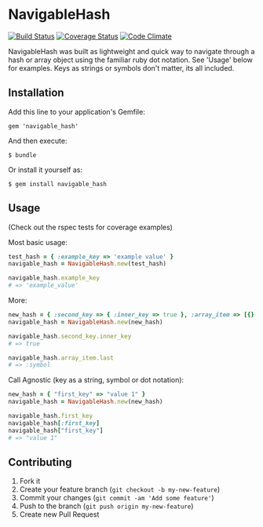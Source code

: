 # NavigableHash

[![Build Status](https://travis-ci.org/jwaldrip/navigable_hash.png?branch=master)](https://travis-ci.org/jwaldrip/navigable_hash)
[![Coverage Status](https://coveralls.io/repos/jwaldrip/navigable_hash/badge.png?branch=master)](https://coveralls.io/r/jwaldrip/navigable_hash)
[![Code Climate](https://codeclimate.com/github/jwaldrip/navigable_hash.png)](https://codeclimate.com/github/jwaldrip/navigable_hash)

NavigableHash was built as lightweight and quick way to navigate through a hash or array object using the familiar ruby dot notation.  See 'Usage' below for examples.  Keys as strings or symbols don't matter, its all included.

## Installation

Add this line to your application's Gemfile:

    gem 'navigable_hash'

And then execute:

    $ bundle

Or install it yourself as:

    $ gem install navigable_hash

## Usage

(Check out the rspec tests for coverage examples)

Most basic usage:
```ruby
test_hash = { :example_key => 'example value' }
navigable_hash = NavigableHash.new(test_hash)

navigable_hash.example_key
# => 'example_value'
```


More:
```ruby
new_hash = { :second_key => { :inner_key => true }, :array_item => [{}, "string", :symbol] }
navigable_hash = NavigableHash.new(new_hash)

navigable_hash.second_key.inner_key
# => true

navigable_hash.array_item.last
# => :symbol
```


Call Agnostic (key as a string, symbol or dot notation):
```ruby
new_hash = { "first_key" => "value 1" }
navigable_hash = NavigableHash.new(new_hash)

navigable_hash.first_key
navigable_hash[:first_key]
navigable_hash["first_key"]
# => "value 1"
```

## Contributing

1. Fork it
2. Create your feature branch (`git checkout -b my-new-feature`)
3. Commit your changes (`git commit -am 'Add some feature'`)
4. Push to the branch (`git push origin my-new-feature`)
5. Create new Pull Request
